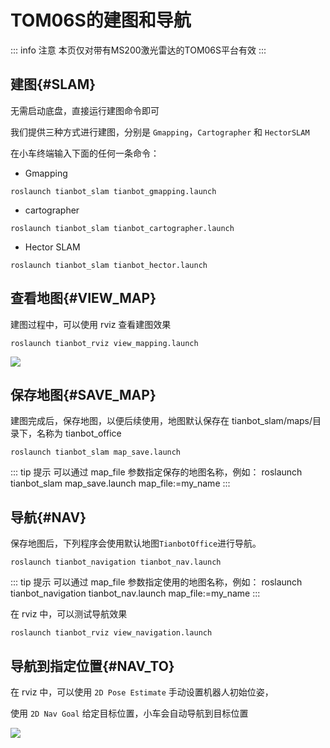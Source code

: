 # TOM06S的建图和导航

::: info 注意
本页仅对带有MS200激光雷达的TOM06S平台有效
:::

## 建图{#SLAM}

无需启动底盘，直接运行建图命令即可

我们提供三种方式进行建图，分别是 `Gmapping`，`Cartographer` 和 `HectorSLAM`

在小车终端输入下面的任何一条命令：
- Gmapping

```shell
roslaunch tianbot_slam tianbot_gmapping.launch
```
- cartographer

```shell
roslaunch tianbot_slam tianbot_cartographer.launch 
```
- Hector SLAM

```shell
roslaunch tianbot_slam tianbot_hector.launch
```

## 查看地图{#VIEW_MAP}

建图过程中，可以使用 rviz 查看建图效果

```shell
roslaunch tianbot_rviz view_mapping.launch
```

![](https://tianbot-pic.oss-cn-beijing.aliyuncs.com/tianbot-pic/Tianbot-Doc20240909124038.png)

## 保存地图{#SAVE_MAP}

建图完成后，保存地图，以便后续使用，地图默认保存在 tianbot_slam/maps/目录下，名称为 tianbot_office

```shell
roslaunch tianbot_slam map_save.launch
```

::: tip 提示
可以通过 map_file 参数指定保存的地图名称，例如：
roslaunch tianbot_slam map_save.launch map_file:=my_name
:::

## 导航{#NAV}

保存地图后，下列程序会使用默认地图`TianbotOffice`进行导航。
```shell
roslaunch tianbot_navigation tianbot_nav.launch
```

::: tip 提示
可以通过 map_file 参数指定使用的地图名称，例如：
roslaunch tianbot_navigation tianbot_nav.launch map_file:=my_name
:::

在 rviz 中，可以测试导航效果

```shell
roslaunch tianbot_rviz view_navigation.launch
```

## 导航到指定位置{#NAV_TO}

在 rviz 中，可以使用 `2D Pose Estimate` 手动设置机器人初始位姿，

使用 `2D Nav Goal` 给定目标位置，小车会自动导航到目标位置

![](https://tianbot-pic.oss-cn-beijing.aliyuncs.com/tianbot-pic/Tianbot-Doc20240909124122.png)
